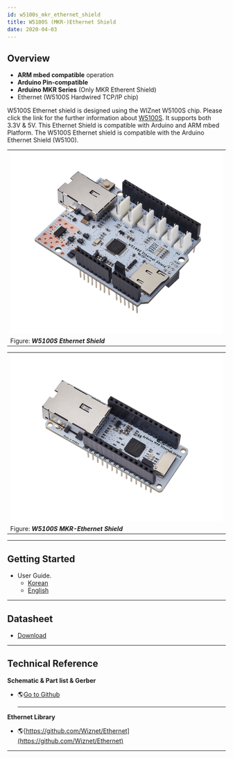 ```yaml
---
id: w5100s_mkr_ethernet_shield
title: W5100S (MKR-)Ethernet Shield
date: 2020-04-03
---
```


## Overview

  - **ARM mbed compatible** operation
  - **Arduino Pin-compatible**
  - **Arduino MKR Series** (Only MKR Etherent Shield)
  - Ethernet (W5100S Hardwired TCP/IP chip)

W5100S Ethernet shield is designed using the WIZnet W5100S chip. Please
click the link for the further information about
[W5100S](./../iEthernet/W5100S/Overview.md). It supports both 3.3V & 5V. This
Ethernet Shield is compatible with Arduino and ARM mbed Platform. The
W5100S Ethernet shield is compatible with the Arduino Ethernet Shield
(W5100).

|                                                                                          |
| ---------------------------------------------------------------------------------------- |
| ![W5100S Ethernet Shield](/img/osh/w5100s_ethernet_shield/start/w5100s_ethernet_shield1.png) |
| Figure: ***W5100S Ethernet Shield***                                                     |

|                                                                                                  |
| ------------------------------------------------------------------------------------------------ |
| ![W5100S MKR-Ethernet Shield](/img/osh/w5100s_ethernet_shield/start/w5100s_mkr-ethernet_shield1.png) |
| Figure: ***W5100S MKR-Ethernet Shield***                                                         |

-----

## Getting Started

  - User Guide.
       - <a href="/img/osh/w5100s_ethernet_shield/start/w5100s_ethernet_shield_ug_v002k.pdf" target="_blank">Korean</a>
       - <a href="/img/osh/w5100s_ethernet_shield/start/w5100s_ethernet_shield_ug_v002e.pdf" target="_blank">English</a>

-----

## Datasheet

  - <a href="/img/osh/w5100s_ethernet_shield/start/w5100s_ethernet_shield_ds_v100e.pdf" target="_blank">Download</a>

-----

## Technical Reference

 **Schematic & Part list & Gerber**

  - 🌎[Go to Github](https://github.com/Wiznet/Hardware-Files-of-WIZnet/tree/master/08_OSHW)
    
    -----

**Ethernet Library**

  - 🌎[https://github.com/Wiznet/Ethernet](https://github.com/Wiznet/Ethernet)
-----